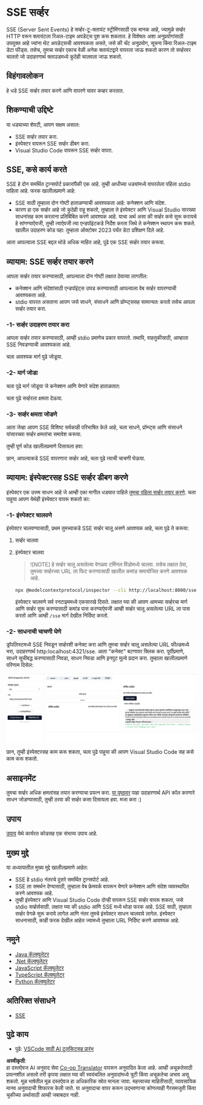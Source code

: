 <!--
CO_OP_TRANSLATOR_METADATA:
{
  "original_hash": "0a8086dc4bf89448f83e7936db972c42",
  "translation_date": "2025-05-17T11:30:57+00:00",
  "source_file": "03-GettingStarted/05-sse-server/README.md",
  "language_code": "mr"
}
-->
# SSE सर्व्हर

SSE (Server Sent Events) हे सर्व्हर-टू-क्लायंट स्ट्रीमिंगसाठी एक मानक आहे, ज्यामुळे सर्व्हर HTTP वरून क्लायंटला रिअल-टाइम अपडेट्स पुश करू शकतात. हे विशेषतः अशा अनुप्रयोगांसाठी उपयुक्त आहे ज्यांना थेट अपडेट्सची आवश्यकता असते, जसे की चॅट अनुप्रयोग, सूचना किंवा रिअल-टाइम डेटा फीड्स. तसेच, तुमचा सर्व्हर एकाच वेळी अनेक क्लायंटद्वारे वापरला जाऊ शकतो कारण तो सर्व्हरवर चालतो जो उदाहरणार्थ क्लाउडमध्ये कुठेही चालवला जाऊ शकतो.

## विहंगावलोकन

हे धडे SSE सर्व्हर तयार करणे आणि वापरणे यावर कव्हर करतात.

## शिकण्याची उद्दिष्टे

या धड्याच्या शेवटी, आपण सक्षम असाल:

- SSE सर्व्हर तयार करा.
- इंस्पेक्टर वापरून SSE सर्व्हर डीबग करा.
- Visual Studio Code वापरून SSE सर्व्हर वापरा.

## SSE, कसे कार्य करते

SSE हे दोन समर्थित ट्रान्सपोर्ट प्रकारांपैकी एक आहे. तुम्ही आधीच्या धड्यांमध्ये वापरलेला पहिला stdio पाहिला आहे. फरक खालीलप्रमाणे आहे:

- SSE साठी तुम्हाला दोन गोष्टी हाताळण्याची आवश्यकता आहे: कनेक्शन आणि संदेश.
- कारण हा एक सर्व्हर आहे जो कुठेही राहू शकतो, तुम्हाला ते इंस्पेक्टर आणि Visual Studio सारख्या साधनांसह काम करताना प्रतिबिंबित करणे आवश्यक आहे. याचा अर्थ असा की सर्व्हर कसे सुरू करायचे हे सांगण्याऐवजी, तुम्ही त्याऐवजी त्या एन्डपॉइंटकडे निर्देश करता जिथे ते कनेक्शन स्थापन करू शकते. खालील उदाहरण कोड पहा:
तुम्हाला ऑक्टोबर 2023 पर्यंत डेटा प्रशिक्षण दिले आहे.

आता आपल्याला SSE बद्दल थोडे अधिक माहित आहे, पुढे एक SSE सर्व्हर तयार करूया.

## व्यायाम: SSE सर्व्हर तयार करणे

आपला सर्व्हर तयार करण्यासाठी, आपल्याला दोन गोष्टी लक्षात ठेवाव्या लागतील:

- कनेक्शन आणि संदेशांसाठी एन्डपॉइंट्स उघड करण्यासाठी आपल्याला वेब सर्व्हर वापरण्याची आवश्यकता आहे.
- stdio वापरत असताना आपण जसे साधने, संसाधने आणि प्रॉम्प्ट्ससह सामान्यतः करतो तसेच आपला सर्व्हर तयार करा.

### -1- सर्व्हर उदाहरण तयार करा

आपला सर्व्हर तयार करण्यासाठी, आम्ही stdio प्रमाणेच प्रकार वापरतो. तथापि, वाहतुकीसाठी, आम्हाला SSE निवडण्याची आवश्यकता आहे.

चला आवश्यक मार्ग पुढे जोडूया.

### -2- मार्ग जोडा

चला पुढे मार्ग जोडूया जे कनेक्शन आणि येणारे संदेश हाताळतात:

चला पुढे सर्व्हरला क्षमता देऊया.

### -3- सर्व्हर क्षमता जोडणे

आता जेव्हा आपण SSE विशिष्ट सर्वकाही परिभाषित केले आहे, चला साधने, प्रॉम्प्ट्स आणि संसाधने यांसारख्या सर्व्हर क्षमतांचा समावेश करूया.

तुम्ही पूर्ण कोड खालीलप्रमाणे दिसायला हवा:

छान, आपल्याकडे SSE वापरणारा सर्व्हर आहे, चला पुढे त्याची चाचणी घेऊया.

## व्यायाम: इंस्पेक्टरसह SSE सर्व्हर डीबग करणे

इंस्पेक्टर एक उत्तम साधन आहे जे आम्ही एका मागील धड्यात पाहिले [तुमचा पहिला सर्व्हर तयार करणे](/03-GettingStarted/01-first-server/README.md). चला पाहूया आपण येथेही इंस्पेक्टर वापरू शकतो का:

### -1- इंस्पेक्टर चालवणे

इंस्पेक्टर चालवण्यासाठी, प्रथम तुमच्याकडे SSE सर्व्हर चालू असणे आवश्यक आहे, चला पुढे ते करूया:

1. सर्व्हर चालवा

1. इंस्पेक्टर चालवा

    > ![NOTE]
    > हे सर्व्हर चालू असलेल्या वेगळ्या टर्मिनल विंडोमध्ये चालवा. तसेच लक्षात ठेवा, तुमच्या सर्व्हरच्या URL ला फिट करण्यासाठी खालील कमांड समायोजित करणे आवश्यक आहे.

    ```sh
    npx @modelcontextprotocol/inspector --cli http://localhost:8000/sse --method tools/list
    ```

    इंस्पेक्टर चालवणे सर्व रनटाइममध्ये एकसारखे दिसते. लक्षात घ्या की आपण आमच्या सर्व्हरचा मार्ग आणि सर्व्हर सुरू करण्यासाठी कमांड पास करण्याऐवजी आम्ही सर्व्हर चालू असलेल्या URL ला पास करतो आणि आम्ही `/sse` मार्ग देखील निर्दिष्ट करतो.

### -2- साधनाची चाचणी घेणे

ड्रॉपलिस्टमध्ये SSE निवडून सर्व्हरशी कनेक्ट करा आणि तुमचा सर्व्हर चालू असलेल्या URL फील्डमध्ये भरा, उदाहरणार्थ http:localhost:4321/sse. आता "कनेक्ट" बटणावर क्लिक करा. पूर्वीप्रमाणे, साधने सूचीबद्ध करण्यासाठी निवडा, साधन निवडा आणि इनपुट मूल्ये प्रदान करा. तुम्हाला खालीलप्रमाणे परिणाम दिसेल:

![इंस्पेक्टरमध्ये चालणारा SSE सर्व्हर](../../../../translated_images/sse-inspector.12861eb95abecbfc82610f480b55901524fed1a6aca025bb948e09e882c48428.mr.png)

छान, तुम्ही इंस्पेक्टरसह काम करू शकता, चला पुढे पाहूया की आपण Visual Studio Code सह कसे काम करू शकतो.

## असाइनमेंट

तुमचा सर्व्हर अधिक क्षमतांसह तयार करण्याचा प्रयत्न करा. [या पृष्ठावर](https://api.chucknorris.io/) पाहा उदाहरणार्थ API कॉल करणारे साधन जोडण्यासाठी, तुम्ही ठरवा की सर्व्हर कसा दिसायला हवा. मजा करा :)

## उपाय

[उपाय](./solution/README.md) येथे कार्यरत कोडसह एक संभाव्य उपाय आहे.

## मुख्य मुद्दे

या अध्यायातील मुख्य मुद्दे खालीलप्रमाणे आहेत:

- SSE हे stdio नंतरचे दुसरे समर्थित ट्रान्सपोर्ट आहे.
- SSE ला समर्थन देण्यासाठी, तुम्हाला वेब फ्रेमवर्क वापरून येणारे कनेक्शन आणि संदेश व्यवस्थापित करणे आवश्यक आहे.
- तुम्ही इंस्पेक्टर आणि Visual Studio Code दोन्ही वापरून SSE सर्व्हर वापरू शकता, जसे stdio सर्व्हर्ससाठी. लक्षात घ्या की stdio आणि SSE मध्ये थोडा फरक आहे. SSE साठी, तुम्हाला सर्व्हर वेगळे सुरू करावे लागेल आणि नंतर तुमचे इंस्पेक्टर साधन चालवावे लागेल. इंस्पेक्टर साधनासाठी, काही फरक देखील आहेत ज्यामध्ये तुम्हाला URL निर्दिष्ट करणे आवश्यक आहे.

## नमुने 

- [Java कॅल्क्युलेटर](../samples/java/calculator/README.md)
- [.Net कॅल्क्युलेटर](../../../../03-GettingStarted/samples/csharp)
- [JavaScript कॅल्क्युलेटर](../samples/javascript/README.md)
- [TypeScript कॅल्क्युलेटर](../samples/typescript/README.md)
- [Python कॅल्क्युलेटर](../../../../03-GettingStarted/samples/python) 

## अतिरिक्त संसाधने

- [SSE](https://developer.mozilla.org/en-US/docs/Web/API/Server-sent_events)

## पुढे काय

- पुढे: [VSCode साठी AI टूलकिटसह प्रारंभ](/03-GettingStarted/06-aitk/README.md)

**अस्वीकृती**:  
हा दस्तऐवज AI अनुवाद सेवा [Co-op Translator](https://github.com/Azure/co-op-translator) वापरून अनुवादित केला आहे. आम्ही अचूकतेसाठी प्रयत्नशील असलो तरी कृपया लक्षात घ्या की स्वयंचलित अनुवादांमध्ये त्रुटी किंवा अचूकतेचा अभाव असू शकतो. मूळ भाषेतील मूळ दस्तऐवज हा अधिकारिक स्रोत मानला जावा. महत्त्वाच्या माहितीसाठी, व्यावसायिक मानव अनुवादाची शिफारस केली जाते. या अनुवादाचा वापर करून उद्भवणाऱ्या कोणत्याही गैरसमजुती किंवा चुकीच्या अर्थासाठी आम्ही जबाबदार नाही.